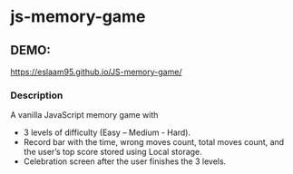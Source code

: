 # js-memory-game

## DEMO:
https://eslaam95.github.io/JS-memory-game/

### Description
A vanilla JavaScript memory game with 
- 3 levels of difficulty (Easy – Medium - Hard).
- Record bar with the time, wrong moves count, total moves count, and the user’s top score stored using Local storage.
- Celebration screen after the user finishes the 3 levels.

